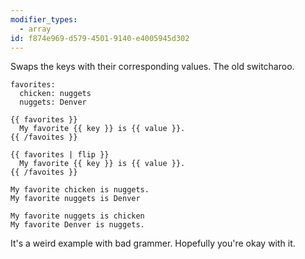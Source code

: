 ```yaml
---
modifier_types:
  - array
id: f874e969-d579-4501-9140-e4005945d302
---
```

Swaps the keys with their corresponding values. The old switcharoo.

```.language-yaml
favorites:
  chicken: nuggets
  nuggets: Denver
```

```
{{ favorites }}
  My favorite {{ key }} is {{ value }}.
{{ /favoites }}

{{ favorites | flip }}
  My favorite {{ key }} is {{ value }}.
{{ /favoites }}
```

```.language-output
My favorite chicken is nuggets.
My favorite nuggets is Denver

My favorite nuggets is chicken
My favorite Denver is nuggets.
```

It's a weird example with bad grammer. Hopefully you're okay with it.
